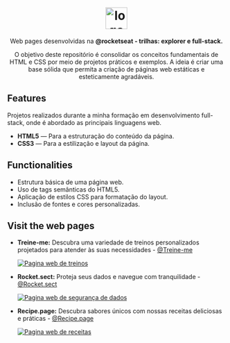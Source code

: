 
<h1 align="center"> <img src="https://github.com/alvesvn/rocketseat-static/assets/96539606/bf8e6ffc-4ef3-42fe-8742-de1062136b35" alt="logo-repositorio" height="50" widht="50" /></h1> 
<p align="center">Web pages desenvolvidas na <b>@rocketseat - trilhas: explorer e full-stack.</b></p>
<p align="center">O objetivo deste repositório é consolidar os conceitos fundamentais de HTML e CSS por meio de projetos práticos e exemplos. A ideia é criar uma base sólida que permita a criação de páginas web estáticas e esteticamente agradáveis.</p>

## Features
Projetos realizados durante a minha formação em desenvolvimento full-stack, onde é abordado as principais linguagens web.
-  <b>HTML5</b> — Para a estruturação do conteúdo da página.
-  <b>CSS3</b> — Para a estilização e layout da página.

## Functionalities

- Estrutura básica de uma página web.
- Uso de tags semânticas do HTML5.
- Aplicação de estilos CSS para formatação do layout.
- Inclusão de fontes e cores personalizadas.

## Visit the web pages

- <strong>Treine-me:</strong> Descubra uma variedade de treinos personalizados projetados para atender às suas necessidades - <a href="https://treineme-six.vercel.app/">@Treine-me</a>

  <a href="https://treineme-six.vercel.app/"><img src="https://github.com/alvesvn/rocketseat-static/assets/96539606/cffa1cd9-9361-4284-96bc-99d58dcb503e" alt="Pagina web de treinos"/></a>

- <strong>Rocket.sect:</strong> Proteja seus dados e navegue com tranquilidade - <a href="https://rocketseat-static.vercel.app/">@Rocket.sect</a>

  <a href="https://rocketseat-static.vercel.app/"><img src="https://github.com/alvesvn/rocketseat-static/assets/96539606/f19f63c2-d862-48aa-a31b-4dac2ac5f214" alt="Pagina web de segurança de dados"/></a>

- <strong>Recipe.page:</strong> Descubra sabores únicos com nossas receitas deliciosas e práticas - <a href="https://rocketseat-static.vercel.app/">@Recipe.page</a>

  <a href="https://rocketseat-static.vercel.app/"><img src="https://github.com/alvesvn/rocketseat-static/assets/96539606/f554f04c-d7d5-4e00-97b5-ea3d97f10e2b" alt="Pagina web de receitas"/></a>

